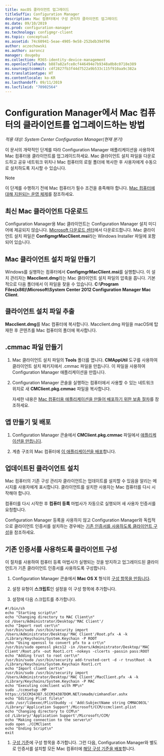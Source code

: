 ```yaml
---
title: macOS 클라이언트 업그레이드
titleSuffix: Configuration Manager
description: Mac 컴퓨터에서 구성 관리자 클라이언트 업그레이드
ms.date: 09/10/2019
ms.prod: configuration-manager
ms.technology: configmgr-client
ms.topic: conceptual
ms.assetid: 74c60941-5eae-4905-9e58-252bdb39df96
author: aczechowski
ms.author: aaroncz
manager: dougeby
ms.collection: M365-identity-device-management
ms.openlocfilehash: b887a82afce8cf446494e7b9348a0b8c0718e389
ms.sourcegitcommit: cdf2827fb3f44d7522a9b533c115f910aa9c382a
ms.translationtype: HT
ms.contentlocale: ko-KR
ms.lasthandoff: 09/11/2019
ms.locfileid: "70902564"
---
```

# <a name="how-to-upgrade-clients-on-mac-computers-in-configuration-manager"></a>Configuration Manager에서 Mac 컴퓨터의 클라이언트를 업그레이드하는 방법

*적용 대상: System Center Configuration Manager(현재 분기)*

이 문서의 개략적인 단계를 따라 Configuration Manager 애플리케이션을 사용하여 Mac 컴퓨터용 클라이언트를 업그레이드하세요. Mac 클라이언트 설치 파일을 다운로드하고 공유 네트워크 위치나 Mac 컴퓨터의 로컬 폴더에 복사한 후 사용자에게 수동으로 설치하도록 지시할 수 있습니다.  

> [!NOTE]  
> 이 단계를 수행하기 전에 Mac 컴퓨터가 필수 조건을 충족해야 합니다. [Mac 컴퓨터에 대해 지원되는 운영 체제](/sccm/plan-design/configs/supported-operating-systems-for-clients-and-devices#mac-computers)를 참조하세요.  

## <a name="download-the-latest-mac-client"></a>최신 Mac 클라이언트 다운로드

Configuration Manager용 Mac 클라이언트는 Configuration Manager 설치 미디어에 제공되지 않습니다. [Microsoft 다운로드 센터](https://www.microsoft.com/download/details.aspx?id=47719)에서 다운로드합니다. Mac 클라이언트 설치 파일은 **ConfigmgrMacClient.msi**라는 Windows Installer 파일에 포함되어 있습니다.  

## <a name="create-the-mac-client-installation-file"></a>Mac 클라이언트 설치 파일 만들기

Windows를 실행하는 컴퓨터에서 **ConfigmgrMacClient.msi**를 실행합니다. 이 설치 관리자는 **Macclient.dmg**라는 Mac 클라이언트 설치 파일의 압축을 풉니다. 기본적으로 다음 폴더에서 이 파일을 찾을 수 있습니다. **C:\Program Files(x86)\Microsoft\System Center 2012 Configuration Manager Mac Client**.  

## <a name="extract-the-client-installation-files"></a>클라이언트 설치 파일 추출

**Macclient.dmg**를 Mac 컴퓨터에 복사합니다. Macclient.dmg 파일을 macOS에 탑재한 후 콘텐츠를 Mac 컴퓨터의 폴더에 복사합니다.  

## <a name="create-a-cmmac-file"></a>.cmmac 파일 만들기

1. Mac 클라이언트 설치 파일의 **Tools** 폴더를 엽니다. **CMAppUtil** 도구를 사용하여 클라이언트 설치 패키지에서 .cmmac 파일을 만듭니다. 이 파일을 사용하여 Configuration Manager 애플리케이션을 만듭니다.  

2. Configuration Manager 콘솔을 실행하는 컴퓨터에서 사용할 수 있는 네트워크 위치로 새 **CMClient.pkg.cmmac** 파일을 복사합니다.  

    자세한 내용은 [Mac 컴퓨터용 애플리케이션을 만들어 배포하기 위한 보충 절차](/sccm/apps/get-started/creating-mac-computer-applications#supplemental-procedures-to-create-and-deploy-applications-for-mac-computers)를 참조하세요.  

## <a name="create-and-deploy-the-app"></a>앱 만들기 및 배포

1. Configuration Manager 콘솔에서 **CMClient.pkg.cmmac** 파일에서 [애플리케이션을 만듭니다](/sccm/apps/get-started/creating-mac-computer-applications).  

2. 계층 구조의 Mac 컴퓨터에 [이 애플리케이션을 배포](/sccm/apps/deploy-use/deploy-applications)합니다.  

## <a name="install-the-updated-client"></a>업데이트된 클라이언트 설치

Mac 컴퓨터의 기존 구성 관리자 클라이언트는 업데이트를 설치할 수 있음을 알리는 메시지를 사용자에게 표시합니다. 클라이언트를 설치한 사용자는 Mac 컴퓨터를 다시 시작해야 합니다.  

컴퓨터를 다시 시작한 후 **컴퓨터 등록** 마법사가 자동으로 실행되어 새 사용자 인증서를 요청합니다.

Configuration Manager 등록을 사용하지 않고 Configuration Manager와 독립적으로 클라이언트 인증서를 설치하는 경우에는 [기존 인증서를 사용하도록 클라이언트 구성](#BKMK_UpgradingClient_MachineEnrollment)을 참조하세요.  

## <a name="BKMK_UpgradingClient_MachineEnrollment"></a> 기존 인증서를 사용하도록 클라이언트 구성

이 절차를 사용하여 컴퓨터 등록 마법사가 실행되는 것을 방지하고 업그레이드된 클라이언트가 기존 클라이언트 인증서를 사용하도록 구성합니다.  

1. Configuration Manager 콘솔에서 **Mac OS X** 형식의 [구성 항목을 만듭니다](/sccm/compliance/deploy-use/create-configuration-items-for-mac-os-x-devices-managed-with-the-client).  

1. 설정 유형이 **스크립트**인 설정을 이 구성 항목에 추가합니다.  

1. 설정에 다음 스크립트를 추가합니다.  

  ``` Shell
  #!/bin/sh  
  echo "Starting script\n"  
  echo "Changing directory to MAC Client\n"  
  cd /Users/Administrator/Desktop/'MAC Client'/  
  echo "Import root cert\n"  
  /usr/bin/sudo /usr/bin/security import /Users/Administrator/Desktop/'MAC Client'/Root.pfx -A -k /Library/Keychains/System.Keychain -P ROOT  
  echo "Using openssl to convert pfx to a crt\n"  
  /usr/bin/sudo openssl pkcs12 -in /Users/Administrator/Desktop/'MAC Client'/Root.pfx -out Root1.crt -nokeys -clcerts -passin pass:ROOT  
  echo "Adding trust to root cert\n"  
  /usr/bin/sudo /usr/bin/security add-trusted-cert -d -r trustRoot -k /Library/Keychains/System.Keychain Root1.crt  
  echo "Import client cert\n"  
  /usr/bin/sudo /usr/bin/security import /Users/Administrator/Desktop/'MAC Client'/MacClient.pfx -A -k /Library/Keychains/System.Keychain -P MAC  
  echo "Executing ccmclient with MP\n"  
  sudo ./ccmsetup -MP https://SCCM34387.SCCM34387DOM.NET/omadm/cimhandler.ashx  
  echo "Editing Plist file\n"  
  sudo /usr/libexec/Plistbuddy -c 'Add:SubjectName string CMMAC003L' /Library/'Application Support'/Microsoft/CCM/ccmclient.plist  
  echo "Changing directory to CCM\n"  
  cd /Library/'Application Support'/Microsoft/CCM/  
  echo "Making connection to the server\n"  
  sudo open ./CCMClient  
  echo "Ending Script\n"  
  exit  
  ```  

1. [구성 기준](/sccm/compliance/deploy-use/create-configuration-baselines)에 구성 항목을 추가합니다. 그런 다음, Configuration Manager와 별도로 인증서를 설치할 모든 Mac 컴퓨터에 [해당 구성 기준을 배포](/sccm/compliance/deploy-use/deploy-configuration-baselines)합니다.  
